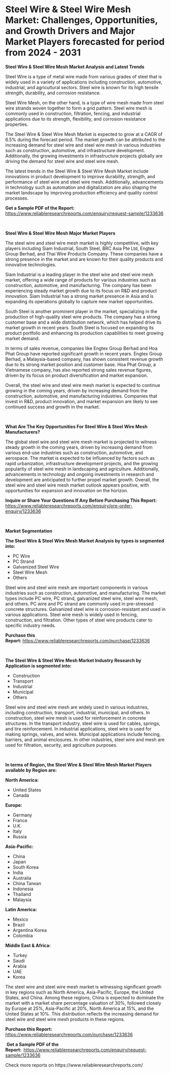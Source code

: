 <p><h1>Steel Wire & Steel Wire Mesh Market: Challenges, Opportunities, and Growth Drivers and Major Market Players forecasted for period from 2024 - 2031</h1></p><p><strong>Steel Wire & Steel Wire Mesh Market Analysis and Latest Trends</strong></p>
<p><p>Steel Wire is a type of metal wire made from various grades of steel that is widely used in a variety of applications including construction, automotive, industrial, and agricultural sectors. Steel wire is known for its high tensile strength, durability, and corrosion resistance.</p><p>Steel Wire Mesh, on the other hand, is a type of wire mesh made from steel wire strands woven together to form a grid pattern. Steel wire mesh is commonly used in construction, filtration, fencing, and industrial applications due to its strength, flexibility, and corrosion resistance properties.</p><p>The Steel Wire & Steel Wire Mesh Market is expected to grow at a CAGR of 6.5% during the forecast period. The market growth can be attributed to the increasing demand for steel wire and steel wire mesh in various industries such as construction, automotive, and infrastructure development. Additionally, the growing investments in infrastructure projects globally are driving the demand for steel wire and steel wire mesh.</p><p>The latest trends in the Steel Wire & Steel Wire Mesh Market include innovations in product development to improve durability, strength, and performance of steel wire and steel wire mesh. Additionally, advancements in technology such as automation and digitalization are also shaping the market landscape by improving production efficiency and quality control processes.</p></p>
<p><strong>Get a Sample PDF of the Report:&nbsp;</strong> <a href="https://www.reliableresearchreports.com/enquiry/request-sample/1233636">https://www.reliableresearchreports.com/enquiry/request-sample/1233636</a></p>
<p>&nbsp;</p>
<p><strong>Steel Wire & Steel Wire Mesh Major Market Players</strong></p>
<p><p>The steel wire and steel wire mesh market is highly competitive, with key players including Siam Industrial, South Steel, BRC Asia Pte Ltd, Engtex Group Berhad, and Thai Wire Products Company. These companies have a strong presence in the market and are known for their quality products and innovative technologies.</p><p>Siam Industrial is a leading player in the steel wire and steel wire mesh market, offering a wide range of products for various industries such as construction, automotive, and manufacturing. The company has been experiencing steady market growth due to its focus on R&D and product innovation. Siam Industrial has a strong market presence in Asia and is expanding its operations globally to capture new market opportunities.</p><p>South Steel is another prominent player in the market, specializing in the production of high-quality steel wire products. The company has a strong customer base and a wide distribution network, which has helped drive its market growth in recent years. South Steel is focused on expanding its product portfolio and enhancing its production capabilities to meet growing market demand.</p><p>In terms of sales revenue, companies like Engtex Group Berhad and Hoa Phat Group have reported significant growth in recent years. Engtex Group Berhad, a Malaysia-based company, has shown consistent revenue growth due to its strong market position and customer base. Hoa Phat Group, a Vietnamese company, has also reported strong sales revenue figures, driven by its focus on product diversification and market expansion.</p><p>Overall, the steel wire and steel wire mesh market is expected to continue growing in the coming years, driven by increasing demand from the construction, automotive, and manufacturing industries. Companies that invest in R&D, product innovation, and market expansion are likely to see continued success and growth in the market.</p></p>
<p>&nbsp;</p>
<p><strong>What Are The Key Opportunities For Steel Wire & Steel Wire Mesh Manufacturers?</strong></p>
<p><p>The global steel wire and steel wire mesh market is projected to witness steady growth in the coming years, driven by increasing demand from various end-use industries such as construction, automotive, and aerospace. The market is expected to be influenced by factors such as rapid urbanization, infrastructure development projects, and the growing popularity of steel wire mesh in landscaping and agriculture. Additionally, advancements in technology and ongoing investments in research and development are anticipated to further propel market growth. Overall, the steel wire and steel wire mesh market outlook appears positive, with opportunities for expansion and innovation on the horizon.</p></p>
<p><strong>Inquire or Share Your Questions If Any Before Purchasing This Report:</strong> <a href="https://www.reliableresearchreports.com/enquiry/pre-order-enquiry/1233636">https://www.reliableresearchreports.com/enquiry/pre-order-enquiry/1233636</a></p>
<p>&nbsp;</p>
<p><strong>Market Segmentation</strong></p>
<p><strong>The Steel Wire & Steel Wire Mesh Market Analysis by types is segmented into:</strong></p>
<p><ul><li>PC Wire</li><li>PC Strand</li><li>Galvanized Steel Wire</li><li>Steel Wire Mesh</li><li>Others</li></ul></p>
<p><p>Steel wire and steel wire mesh are important components in various industries such as construction, automotive, and manufacturing. The market types include PC wire, PC strand, galvanized steel wire, steel wire mesh, and others. PC wire and PC strand are commonly used in pre-stressed concrete structures. Galvanized steel wire is corrosion-resistant and used in various applications. Steel wire mesh is widely used in fencing, construction, and filtration. Other types of steel wire products cater to specific industry needs.</p></p>
<p><strong>Purchase this Report:&nbsp;</strong><a href="https://www.reliableresearchreports.com/purchase/1233636">https://www.reliableresearchreports.com/purchase/1233636</a></p>
<p>&nbsp;</p>
<p><strong>The Steel Wire & Steel Wire Mesh Market Industry Research by Application is segmented into:</strong></p>
<p><ul><li>Construction</li><li>Transport</li><li>Industrial</li><li>Municipal</li><li>Others</li></ul></p>
<p><p>Steel wire and steel wire mesh are widely used in various industries, including construction, transport, industrial, municipal, and others. In construction, steel wire mesh is used for reinforcement in concrete structures. In the transport industry, steel wire is used for cables, springs, and tire reinforcement. In industrial applications, steel wire is used for making springs, valves, and wires. Municipal applications include fencing, barriers, and animal enclosures. In other industries, steel wire and mesh are used for filtration, security, and agriculture purposes.</p></p>
<p>&nbsp;</p>
<p><strong>In terms of Region, the Steel Wire & Steel Wire Mesh Market Players available by Region are:</strong></p>
<p>
    <p> <strong> North America: </strong>
        <ul>
            <li>United States</li>
            <li>Canada</li>
        </ul>
        </p> 
    <p> <strong> Europe: </strong>
        <ul>
            <li>Germany</li>
            <li>France</li>
            <li>U.K.</li>
            <li>Italy</li>
            <li>Russia</li>
        </ul>
        </p> 
    <p> <strong> Asia-Pacific: </strong>
        <ul>
            <li>China</li>
            <li>Japan</li>
            <li>South Korea</li>
            <li>India</li>
            <li>Australia</li>
            <li>China Taiwan</li>
            <li>Indonesia</li>
            <li>Thailand</li>
            <li>Malaysia</li>
        </ul>
        </p> 
    <p> <strong> Latin America: </strong>
        <ul>
            <li>Mexico</li>
            <li>Brazil</li>
            <li>Argentina Korea</li>
            <li>Colombia</li>
        </ul>
        </p> 
    <p> <strong> Middle East & Africa: </strong>
        <ul>
            <li>Turkey</li>
            <li>Saudi</li>
            <li>Arabia</li>
            <li>UAE</li>
            <li>Korea</li>
        </ul>
    </p>
    </p>
<p><p>The steel wire and steel wire mesh market is witnessing significant growth in key regions such as North America, Asia-Pacific, Europe, the United States, and China. Among these regions, China is expected to dominate the market with a market share percentage valuation of 30%, followed closely by Europe at 25%, Asia-Pacific at 20%, North America at 15%, and the United States at 10%. This distribution reflects the increasing demand for steel wire and steel wire mesh products in these regions.</p></p>
<p><strong>Purchase this Report: </strong><a href="https://www.reliableresearchreports.com/purchase/1233636">https://www.reliableresearchreports.com/purchase/1233636</a></p>
<p>&nbsp;<strong>Get a Sample PDF of the Report:&nbsp;&nbsp;</strong><a href="https://www.reliableresearchreports.com/enquiry/request-sample/1233636">https://www.reliableresearchreports.com/enquiry/request-sample/1233636</a></p>
<p><strong></strong></p>
<p>Check more reports on https://www.reliableresearchreports.com/</p>